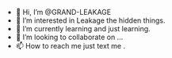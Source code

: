- 👋 Hi, I’m @GRAND-LEAKAGE
- 👀 I’m interested in Leakage the hidden things.
- 🌱 I’m currently learning and just learning.
- 💞️ I’m looking to collaborate on ...
- 📫 How to reach me just text me .

<!---
GRAND-LEAKAGE/GRAND-LEAKAGE is a ✨ special ✨ repository because its `README.md` (this file) appears on your GitHub profile.
You can click the Preview link to take a look at your changes.
--->
